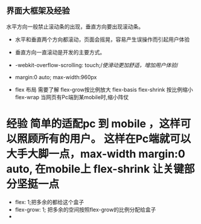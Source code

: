 ## 界面大框架及经验

水平方向一般禁止滚动条的出现，垂直方向要出现滚动条。
- 水平和垂直两个方向都滚动，页面会摇晃，容易产生误操作而引起用户体验
- 垂直方向一直滚动是开发的主要方式。
-  -webkit-overflow-scrolling: touch;/*使滑动更加舒适，增加用户体验*/


- margin:0 auto; max-width:960px
-   flex 布局
需要了解 flex-grow按比例放大  flex-basis  flex-shrink 按比例缩小  flex-wrap
当网页有Pc端到某mobile时,缩小阵仗

# 经验 简单的适配pc 到 mobile ，这样可以照顾所有的用户。 这样在Pc端就可以大手大脚一点，max-width  margin:0 auto,  在mobile上 flex-shrink 让关键部分坚挺一点
-   flex: 1;把多余的都给这个盒子 
-   flex-grow: 1; 把多余的空间按照flex-grow的比例分配给盒子
-  